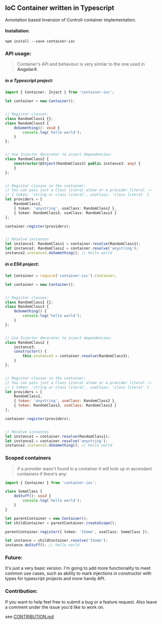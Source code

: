 ## IoC Container written in Typescript
<p> Annotation based Inversion of Controll container implementation.

#### Installation:
```
npm install --save container-ioc
```

### API usage:
> Container's API and behaviour is very similar to the one used in **Angular4**.

##### in a Typescript project:
```Typescript
import { Container, Inject } from 'container-ioc';

let container = new Container();


// Register classes:
class RandomClass1 {};
class RandomClass3 {
    doSomething(): void {
        console.log('hello world');
    }
};


// Use Injector decorater to inject dependencies:
class RandomClass2 {
    constructor(@Inject(RandomClass3) public instance3: any) {
    }
};


// Register classes in the container:
// You can pass just a Class literal alone or a provider literal -> 
// { token: 'string or class literal', useClass: 'class literal' }
let providers = [
    RandomClass1,
    { token: 'anystring', useClass: RandomClass2 }, 
    { token: RandomClass3, useClass: RandomClass3 }
];

container.register(providers);


// Resolve instances
let instance1: RandomClass1 = container.resolve(RandomClass1);
let instance2: RandomClass2 = container.resolve('anystring');
instance2.instance3.doSomething(); // hello world
```

##### in a ES6 project:
```Javascript
let Container = require('container-ioc').Container;

let container = new Container();


// Register classes:
class RandomClass1 {};
class RandomClass3 {
    doSomething() {
        console.log('hello world');
    }
};


// Use Injector decorater to inject dependencies:
class RandomClass2 {
    instance3;
    constructor() {
        this.instance3 = container.resolve(RandomClass3);
    }
};


// Register classes in the container:
// You can pass just a Class literal alone or a provider literal -> 
// { token: 'string or class literal', useClass: 'class literal' }
let providers = [
    RandomClass1,
    { token: 'anystring', useClass: RandomClass2 }, 
    { token: RandomClass3, useClass: RandomClass3 }
];

container.register(providers);


// Resolve instances
let instance1 = container.resolve(RandomClass1);
let instance2 = container.resolve('anystring');
instance2.instance3.doSomething(); // hello world
```

### Scoped containers
> if a provider wasn't found in a container it will look up in ascendant containers if there's any:
```Typescript
import { Container } from 'container-ioc';

class SomeClass {
    doStuff(): void {
        console.log('hello world');
    }
}

let parentContainer = new Container();
let childContainer = parentContainer.createScope();

parentContainer.register({ token: 'ISome', useClass: SomeClass });

let instance = childContainer.resolve('ISome');
instance.doStuff(); // hello world

```

### Future:

It's just a very basic version. I'm going to add more functionality to meet common use cases, such as ability 
to mark injections in constructor with types for typescript projects and more handy API.

### Contribution:
If you want to help feel free to submit a bug or a feature request.
Also leave a comment under the issue you'd like to work on.

see [CONTRIBUTION.md](CONTRIBUTION.md)